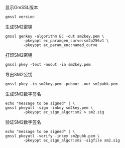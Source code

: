 显示GmSSL版本

```
gmssl version
```

生成SM2密钥
```
gmssl genkey -algorithm EC -out sm2key.pem \
        -pkeyopt ec_paramgen_curve:sm2p256v1 \
        -pkeyopt ec_param_enc:named_curve
```

打印SM2密钥
```
gmssl pkey -text -noout -in sm2key.pem
```

导出SM2公钥
```
gmssl pkey -in sm2key.pem -pubout -out sm2pubk.pem
```

生成SM2数字签名
```
echo "message to be signed" | \
gmssl pkeyutl -sign -inkey sm2key.pem \
        -pkeyopt ec_sign_algor:sm2 > sm2.sig
```

验证SM2数字签名
```
echo "message to be signed" | \
gmssl pkeyutl -verify -inkey sm2pubk.pem \
        -pkeyopt ec_sign_algor:sm2 -sigfile sm2.sig
```

